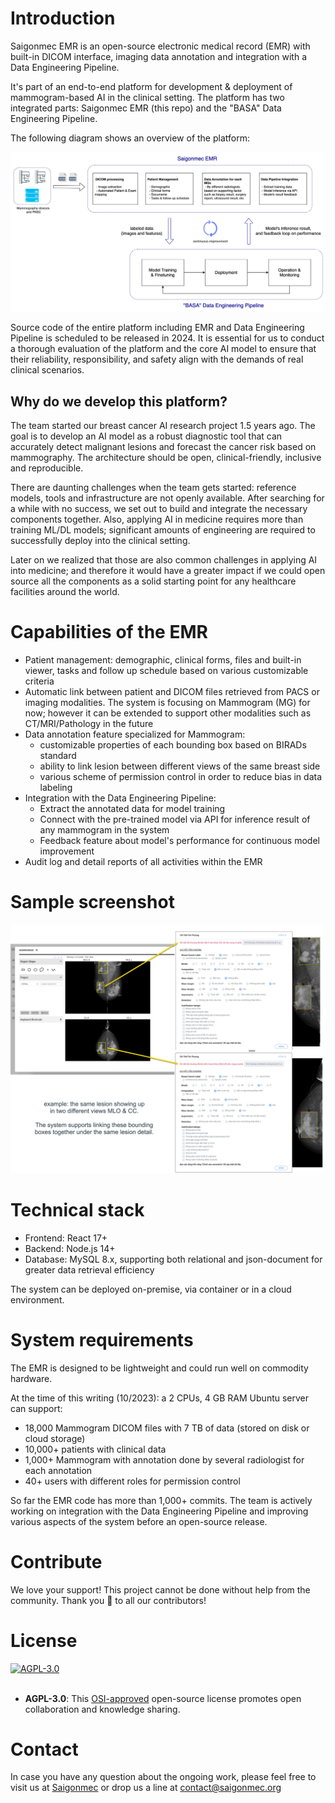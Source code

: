 # Introduction
Saigonmec EMR is an open-source electronic medical record (EMR) with built-in DICOM interface, imaging data annotation and integration with a Data Engineering Pipeline. 

It's part of an end-to-end platform for development & deployment of mammogram-based AI in the clinical setting. The platform has two integrated parts: Saigonmec EMR (this repo) and the "BASA" Data Engineering Pipeline.

The following diagram shows an overview of the platform:

![Overview of Saigonmec EMR and Data Engineering Pipeline](./images/overview-sgm-emr-data-pipeline.jpg)

Source code of the entire platform including EMR and Data Engineering Pipeline is scheduled to be released in 2024. It is essential for us to conduct a thorough evaluation of the platform and the core AI model to ensure that their reliability, responsibility, and safety align with the demands of real clinical scenarios.

## Why do we develop this platform?
The team started our breast cancer AI research project 1.5 years ago. The goal is to develop an AI model as a robust diagnostic tool that can accurately detect malignant lesions and forecast the cancer risk based on mammography. The architecture should be open, clinical-friendly, inclusive and reproducible.

There are daunting challenges when the team gets started: reference models, tools and infrastructure are not openly available. After searching for a while with no success, we set out to build and integrate the necessary components together. Also, applying AI in medicine requires more than training ML/DL models; significant amounts of engineering are required to successfully deploy into the clinical setting.

Later on we realized that those are also common challenges in applying AI into medicine; and therefore it would have a greater impact if we could open source all the components as a solid starting point for any healthcare facilities around the world.


# Capabilities of the EMR
- Patient management: demographic, clinical forms, files and built-in viewer, tasks and follow up schedule based on various customizable criteria
- Automatic link between patient and DICOM files retrieved from PACS or imaging modalities. The system is focusing on Mammogram (MG) for now; however it can be extended to support other modalities such as CT/MRI/Pathology in the future
- Data annotation feature specialized for Mammogram: 
    - customizable properties of each bounding box based on BIRADs standard
    - ability to link lesion between different views of the same breast side 
    - various scheme of permission control in order to reduce bias in data labeling
- Integration with the Data Engineering Pipeline: 
    - Extract the annotated data for model training
    - Connect with the pre-trained model via API for inference result of any mammogram in the system
    - Feedback feature about model's performance for continuous model improvement
- Audit log and detail reports of all activities within the EMR


# Sample screenshot
![Annotation feature](./images/example-emr-annotation-feature-1.jpg)


# Technical stack
- Frontend: React 17+
- Backend: Node.js 14+
- Database: MySQL 8.x, supporting both relational and json-document for greater data retrieval efficiency

The system can be deployed on-premise, via container or in a cloud environment.

# System requirements
The EMR is designed to be lightweight and could run well on commodity hardware. 

At the time of this writing (10/2023): a 2 CPUs, 4 GB RAM Ubuntu server can support:
- 18,000 Mammogram DICOM files with 7 TB of data (stored on disk or cloud storage)
- 10,000+ patients with clinical data
- 1,000+ Mammogram with annotation done by several radiologist for each annotation
- 40+ users with different roles for permission control

So far the EMR code has more than 1,000+ commits. The team is actively working on integration with the Data Engineering Pipeline and improving various aspects of the system before an open-source release.

# Contribute

We love your support! This project cannot be done without help from the community. Thank you 🙏 to all our contributors!


# License
<div>
  <a href="/">
    <img alt="AGPL-3.0" src="https://img.shields.io/badge/License-AGPL3.0-green.svg?style=flat-square" />
  </a>
</div>
<br>

- **AGPL-3.0**: This [OSI-approved](https://opensource.org/license/agpl-v3/) open-source license promotes open collaboration and knowledge sharing.

# Contact 
In case you have any question about the ongoing work, please feel free to visit us at [Saigonmec](https://saigonmec.org/) or drop us a line at [contact@saigonmec.org](mailto:contact@saigonmec.org)